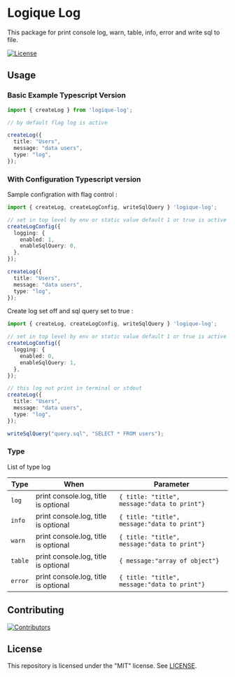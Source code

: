 # Logique Log

This package for print console log, warn, table, info, error and write sql to file.

[![License](https://img.shields.io/github/license/redis/node-redis.svg)](https://github.com/Logique-ID/logique-log/blob/master/LICENSE)

## Usage

### Basic Example Typescript Version

```typescript
import { createLog } from 'logique-log';

// by default flag log is active

createLog({
  title: "Users",
  message: "data users",
  type: "log",
});
```

### With Configuration Typescript version

Sample configration with flag control :

```typescript
import { createLog, createLogConfig, writeSqlQuery } 'logique-log';

// set in top level by env or static value default 1 or true is active
createLogConfig({
  logging: {
    enabled: 1,
    enableSqlQuery: 0,
  },
});

createLog({
  title: "Users",
  message: "data users",
  type: "log",
});
```

Create log set off and sql query set to true :

```typescript
import { createLog, createLogConfig, writeSqlQuery } 'logique-log';

// set in top level by env or static value default 1 or true is active
createLogConfig({
  logging: {
    enabled: 0,
    enableSqlQuery: 1,
  },
});

// this log not print in terminal or stdout
createLog({
  title: "Users",
  message: "data users",
  type: "log",
});

writeSqlQuery("query.sql", "SELECT * FROM users");
```

### Type

List of type log

| Type                    | When                                                                               | Parameter                                                 |
| ----------------------- | ---------------------------------------------------------------------------------- | --------------------------------------------------------- |
| `log`                   | print console.log, title is optional                                               | `{ title: "title", message:"data to print"}`                                            |
| `info`                  | print console.log, title is optional                                               |`{ title: "title", message:"data to print"}`                                        |
| `warn`                  | print console.log, title is optional                                               | `{ title: "title", message:"data to print"}`                                          |
| `table`                 | print console.log, title is optional                                               | `{ message:"array of object"}`                                         |
| `error`                 | print console.log, title is optional                                               | `{ title: "title", message:"data to print"}`                                            |

## Contributing

[![Contributors](https://contrib.rocks/image?repo=Logique-ID/logique-log)](https://github.com/Logique-ID/logique-log/graphs/contributors)

## License

This repository is licensed under the "MIT" license. See [LICENSE](https://github.com/Logique-ID/logique-log/blob/master/LICENSE).
